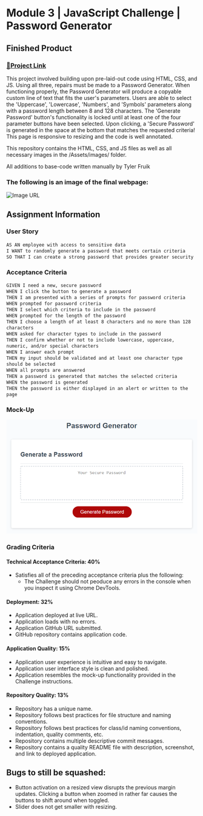 # Module 3 | JavaScript Challenge | Password Generator

## Finished Product

### [🔗Project Link](https://tylerfruik.github.io/Password-Generator/)
This project involved building upon pre-laid-out code using HTML, CSS, and JS. Using all three, repairs must be made to a Password Generator.
When functioning properly, the Password Generator will produce a copyable custom line of text that fits the user's parameters.
Users are able to select the 'Uppercase', 'Lowercase', 'Numbers', and 'Symbols' parameters along with a password length between 8 and 128 characters.
The 'Generate Password' button's functionality is locked until at least one of the four parameter buttons have been selected.
Upon clicking, a 'Secure Password' is generated in the space at the bottom that matches the requested criteria!
This page is responsive to resizing and the code is well annotated.

This repository contains the HTML, CSS, and JS files as well as all necessary images in the /Assets/images/ folder.

All additions to base-code written manually by Tyler Fruik

### The following is an image of the final webpage:
![Image URL]([#](https://github.com/TylerFruik/Password-Generator/blob/main/Assets/images/PageExample.png))

## Assignment Information

### User Story
```
AS AN employee with access to sensitive data
I WANT to randomly generate a password that meets certain criteria
SO THAT I can create a strong password that provides greater security
```

### Acceptance Criteria
```
GIVEN I need a new, secure password
WHEN I click the button to generate a password
THEN I am presented with a series of prompts for password criteria
WHEN prompted for password criteria
THEN I select which criteria to include in the password
WHEN prompted for the length of the password
THEN I choose a length of at least 8 characters and no more than 128 characters
WHEN asked for character types to include in the password
THEN I confirm whether or not to include lowercase, uppercase, numeric, and/or special characters
WHEN I answer each prompt
THEN my input should be validated and at least one character type should be selected
WHEN all prompts are answered
THEN a password is generated that matches the selected criteria
WHEN the password is generated
THEN the password is either displayed in an alert or written to the page
```
### Mock-Up
![Image URL](https://github.com/TylerFruik/Password-Generator/blob/main/Assets/images/03-javascript-homework-demo.png)

### Grading Criteria

#### Technical Acceptance Criteria: 40%
- Satisfies all of the preceding acceptance criteria plus the following:
    - The Challenge should not peoduce any errors in the console when you inspect it using Chrome DevTools.

#### Deployment: 32%
- Application deployed at live URL.
- Application loads with no errors.
- Application GitHub URL submitted.
- GitHub repository contains application code.

#### Application Quality: 15%
- Application user experience is intuitive and easy to navigate.
- Application user interface style is clean and polished.
- Application resembles the mock-up functionality provided in the Challenge instructions.

#### Repository Quality: 13%
- Repository has a unique name.
- Repository follows best practices for file structure and naming conventions.
- Repository follows best practices for class/id naming conventions, indentation, quality comments, etc.
- Repository contains multiple descriptive commit messages.
- Repository contains a quality README file with description, screenshot, and link to deployed application.

## Bugs to still be squashed:
- Button activation on a resized view disrupts the previous margin updates. Clicking a button when zoomed in rather far causes the buttons to shift around when toggled.
- Slider does not get smaller with resizing.
